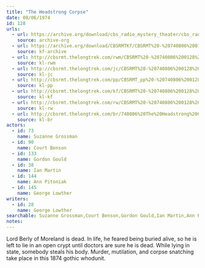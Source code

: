 ```yaml
---
title: "The Headstrong Corpse"
date: 08/06/1974
id: 128
urls: 
  - url: https://archive.org/download/cbs_radio_mystery_theater/cbs_radio_mystery_theater-0101-0150.zip/cbs_radio_mystery_theater-0101-0150%2Fcbsrmt_0128_the_headstrong_corpse.mp3
    source: archive-org
  - url: https://archive.org/download/CBSRMTKf/CBSRMT%20-%20740806%200128%20The%20Headstrong%20Corpse_kf.mp3
    source: kf-archive
  - url: http://cbsrmt.thelongtrek.com/rwm/CBSRMT%20-%20740806%200128%20The%20Headstrong%20Corpse_rwm.mp3
    source: kl-rwm
  - url: http://cbsrmt.thelongtrek.com/jc/CBSRMT%20-%20740806%200128%20Headstrong%20Corpse%20vbr%20kb_jc.mp3
    source: kl-jc
  - url: http://cbsrmt.thelongtrek.com/pp/CBSRMT_pp%20-%20740806%200128%20The%20Headstrong%20Corpse.mp3
    source: kl-pp
  - url: http://cbsrmt.thelongtrek.com/kf/CBSRMT%20-%20740806%200128%20The%20Headstrong%20Corpse_kf.mp3
    source: kl-kf
  - url: http://cbsrmt.thelongtrek.com/rw/CBSRMT%20-%20740806%200128%20128-44%20The%20Headstrong%20Corpse_rw.mp3
    source: kl-rw
  - url: http://cbsrmt.thelongtrek.com/br/740806%20The%20Headstrong%20Corpse%20-%20WOR.mp3
    source: kl-br
actors:  
  - id: 73
    name: Suzanne Grossman  
  - id: 90
    name: Court Benson  
  - id: 133
    name: Gordon Gould  
  - id: 38
    name: Ian Martin  
  - id: 144
    name: Ann Pitoniak  
  - id: 145
    name: George Lowther
writers:  
  - id: 28
    name: George Lowther
searchable: Suzanne Grossman,Court Benson,Gordon Gould,Ian Martin,Ann Pitoniak,George Lowther George Lowther
notes:  
---
```

Lord Berly of Moreland is dead. In life, he feared being buried alive, so he is left to lie in an open crypt until doctors are sure he is dead. While lying in state, somebody steals his body. Murder, mutilation, and corpse snatching take place in this 1874 gothic whodunit.